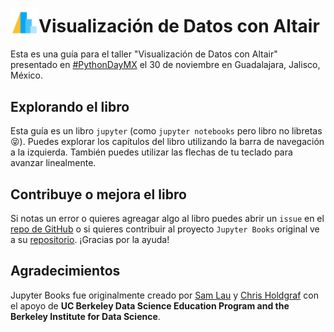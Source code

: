 # <img src="images/logos/altair-logo-light.png" width=45 style="vertical-align:sub" />Visualización de Datos con Altair 

Esta es una guía para el taller "Visualización de Datos con Altair" presentado en [#PythonDayMX](pythonday.mx) el 30 de noviembre en Guadalajara, Jalisco, México.


## Explorando el libro

Esta guía es un libro `jupyter` (como `jupyter notebooks` pero libro no libretas 😝).
Puedes explorar los capítulos del libro utilizando la barra de navegación a la izquierda. También puedes utilizar las flechas de tu teclado para avanzar linealmente. 

## Contribuye o mejora el libro

Si notas un error o quieres agreagar algo al libro puedes abrir un `issue` en el [repo de GitHub](https://github.com/chekos/visualizacion_de_datos_con_altair) o si quieres contribuir al proyecto `Jupyter Books` original ve a su [repositorio](https://github.com/choldgraf/jupyter-book). 
¡Gracias por la ayuda!

## Agradecimientos

Jupyter Books fue originalmente creado por [Sam Lau][sam] y [Chris Holdgraf][chris]
con el apoyo de **UC Berkeley Data Science Education Program and the Berkeley
Institute for Data Science**.

[sam]: http://www.samlau.me/
[chris]: https://predictablynoisy.com
